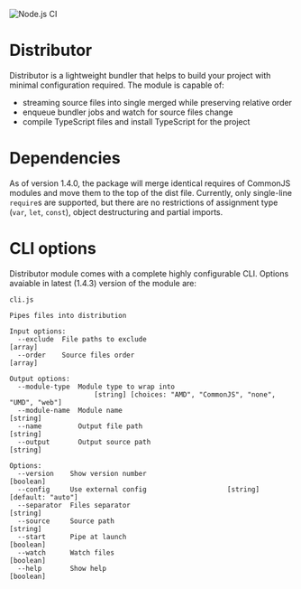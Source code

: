 ![Node.js CI](https://github.com/Oaphi/distributor/workflows/Node.js%20CI/badge.svg)

# Distributor

Distributor is a lightweight bundler that helps to build your project with minimal configuration required.
The module is capable of:

- streaming source files into single merged while preserving relative order
- enqueue bundler jobs and watch for source files change
- compile TypeScript files and install TypeScript for the project

# Dependencies

As of version 1.4.0, the package will merge identical requires of CommonJS modules and move them to the top of the dist file. Currently, only single-line `require`s are supported, but there are no restrictions of assignment type (`var`, `let`, `const`), object destructuring and partial imports.

# CLI options

Distributor module comes with a complete highly configurable CLI.
Options avaiable in latest (1.4.3) version of the module are:

````
cli.js

Pipes files into distribution

Input options:
  --exclude  File paths to exclude                                       [array]
  --order    Source files order                                          [array]

Output options:
  --module-type  Module type to wrap into
                     [string] [choices: "AMD", "CommonJS", "none", "UMD", "web"]
  --module-name  Module name                                            [string]
  --name         Output file path                                       [string]
  --output       Output source path                                     [string]

Options:
  --version    Show version number                                     [boolean]
  --config     Use external config                    [string] [default: "auto"]
  --separator  Files separator                                          [string]
  --source     Source path                                              [string]
  --start      Pipe at launch                                          [boolean]
  --watch      Watch files                                             [boolean]
  --help       Show help                                               [boolean]

````
